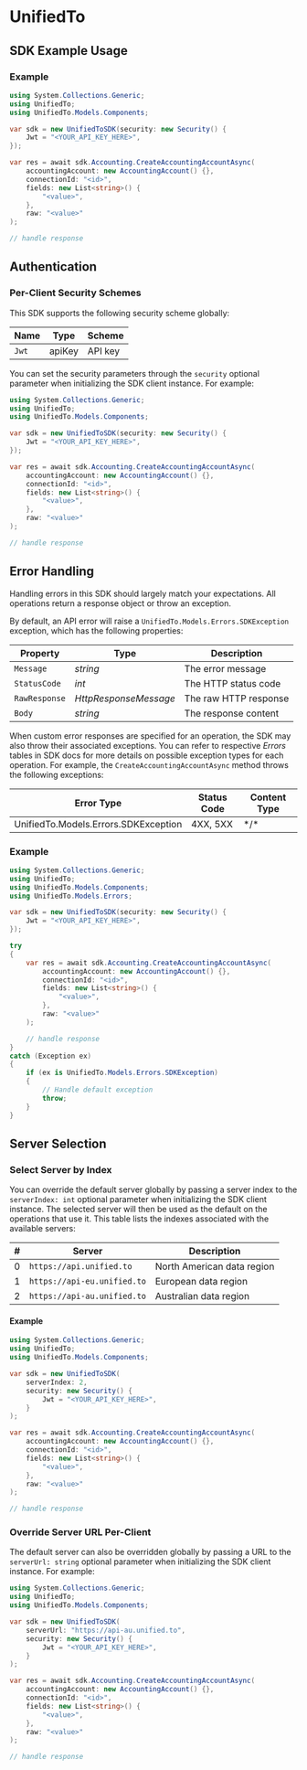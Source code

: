 # UnifiedTo


<!-- Start SDK Example Usage [usage] -->
## SDK Example Usage

### Example

```csharp
using System.Collections.Generic;
using UnifiedTo;
using UnifiedTo.Models.Components;

var sdk = new UnifiedToSDK(security: new Security() {
    Jwt = "<YOUR_API_KEY_HERE>",
});

var res = await sdk.Accounting.CreateAccountingAccountAsync(
    accountingAccount: new AccountingAccount() {},
    connectionId: "<id>",
    fields: new List<string>() {
        "<value>",
    },
    raw: "<value>"
);

// handle response
```
<!-- End SDK Example Usage [usage] -->

<!-- Start Authentication [security] -->
## Authentication

### Per-Client Security Schemes

This SDK supports the following security scheme globally:

| Name  | Type   | Scheme  |
| ----- | ------ | ------- |
| `Jwt` | apiKey | API key |

You can set the security parameters through the `security` optional parameter when initializing the SDK client instance. For example:
```csharp
using System.Collections.Generic;
using UnifiedTo;
using UnifiedTo.Models.Components;

var sdk = new UnifiedToSDK(security: new Security() {
    Jwt = "<YOUR_API_KEY_HERE>",
});

var res = await sdk.Accounting.CreateAccountingAccountAsync(
    accountingAccount: new AccountingAccount() {},
    connectionId: "<id>",
    fields: new List<string>() {
        "<value>",
    },
    raw: "<value>"
);

// handle response
```
<!-- End Authentication [security] -->

<!-- Start Error Handling [errors] -->
## Error Handling

Handling errors in this SDK should largely match your expectations. All operations return a response object or throw an exception.

By default, an API error will raise a `UnifiedTo.Models.Errors.SDKException` exception, which has the following properties:

| Property      | Type                  | Description           |
|---------------|-----------------------|-----------------------|
| `Message`     | *string*              | The error message     |
| `StatusCode`  | *int*                 | The HTTP status code  |
| `RawResponse` | *HttpResponseMessage* | The raw HTTP response |
| `Body`        | *string*              | The response content  |

When custom error responses are specified for an operation, the SDK may also throw their associated exceptions. You can refer to respective *Errors* tables in SDK docs for more details on possible exception types for each operation. For example, the `CreateAccountingAccountAsync` method throws the following exceptions:

| Error Type                           | Status Code | Content Type |
| ------------------------------------ | ----------- | ------------ |
| UnifiedTo.Models.Errors.SDKException | 4XX, 5XX    | \*/\*        |

### Example

```csharp
using System.Collections.Generic;
using UnifiedTo;
using UnifiedTo.Models.Components;
using UnifiedTo.Models.Errors;

var sdk = new UnifiedToSDK(security: new Security() {
    Jwt = "<YOUR_API_KEY_HERE>",
});

try
{
    var res = await sdk.Accounting.CreateAccountingAccountAsync(
        accountingAccount: new AccountingAccount() {},
        connectionId: "<id>",
        fields: new List<string>() {
            "<value>",
        },
        raw: "<value>"
    );

    // handle response
}
catch (Exception ex)
{
    if (ex is UnifiedTo.Models.Errors.SDKException)
    {
        // Handle default exception
        throw;
    }
}
```
<!-- End Error Handling [errors] -->

<!-- Start Server Selection [server] -->
## Server Selection

### Select Server by Index

You can override the default server globally by passing a server index to the `serverIndex: int` optional parameter when initializing the SDK client instance. The selected server will then be used as the default on the operations that use it. This table lists the indexes associated with the available servers:

| #   | Server                      | Description                |
| --- | --------------------------- | -------------------------- |
| 0   | `https://api.unified.to`    | North American data region |
| 1   | `https://api-eu.unified.to` | European data region       |
| 2   | `https://api-au.unified.to` | Australian data region     |

#### Example

```csharp
using System.Collections.Generic;
using UnifiedTo;
using UnifiedTo.Models.Components;

var sdk = new UnifiedToSDK(
    serverIndex: 2,
    security: new Security() {
        Jwt = "<YOUR_API_KEY_HERE>",
    }
);

var res = await sdk.Accounting.CreateAccountingAccountAsync(
    accountingAccount: new AccountingAccount() {},
    connectionId: "<id>",
    fields: new List<string>() {
        "<value>",
    },
    raw: "<value>"
);

// handle response
```

### Override Server URL Per-Client

The default server can also be overridden globally by passing a URL to the `serverUrl: string` optional parameter when initializing the SDK client instance. For example:
```csharp
using System.Collections.Generic;
using UnifiedTo;
using UnifiedTo.Models.Components;

var sdk = new UnifiedToSDK(
    serverUrl: "https://api-au.unified.to",
    security: new Security() {
        Jwt = "<YOUR_API_KEY_HERE>",
    }
);

var res = await sdk.Accounting.CreateAccountingAccountAsync(
    accountingAccount: new AccountingAccount() {},
    connectionId: "<id>",
    fields: new List<string>() {
        "<value>",
    },
    raw: "<value>"
);

// handle response
```
<!-- End Server Selection [server] -->

<!-- Placeholder for Future Speakeasy SDK Sections -->